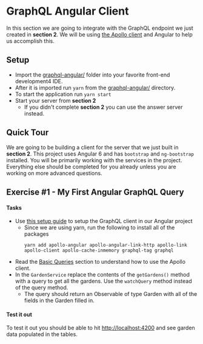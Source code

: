 # GraphQL Angular Client

In this section we are going to integrate with the GraphQL endpoint we just created in **section 2**. We will be using 
[the Apollo client](https://www.apollographql.com) and Angular to help us accomplish this.

## Setup
* Import the [graphql-angular/](graphql-angular) folder into your favorite front-end development4 IDE.
* After it is imported run `yarn` from the [graphql-angular/](graphql-angular) directory.
* To start the application run `yarn start`
* Start your server from **section 2**
  * If you didn't complete **section 2** you can use the answer server instead. 
## Quick Tour
We are going to be building a client for the server that we just built in **section 2**. This project uses Angular 6 and
has `bootstrap` and `ng-bootstrap` installed. You will be primarily working with the services in the project. Everything
else should be completed for you already unless you are working on more advanced questions.

## Exercise #1 - My First Angular GraphQL Query

#### Tasks

* Use [this setup guide](https://www.apollographql.com/docs/angular/basics/setup.html) to setup the GraphQL client in our
Angular project
  * Since we are using yarn, run the following to install all of the packages
    ```
    yarn add apollo-angular apollo-angular-link-http apollo-link apollo-client apollo-cache-inmemory graphql-tag graphql
    ```
* Read the [Basic Queries](https://www.apollographql.com/docs/angular/basics/queries.html#basics) section to understand
how to use the Apollo client.
* In the `GardenService` replace the contents of the `getGardens()` method with a query to get all the gardens. Use the 
`watchQuery` method instead of the query method.
  * The query should return an Observable of type Garden with all of the fields in the Garden filled in.
  
#### Test it out
To test it out you should be able to hit [http://localhost:4200](http://localhost:4200) and see garden data populated in
the tables.


